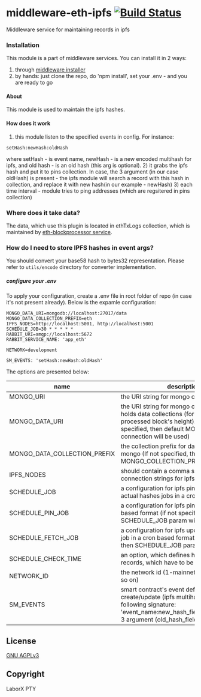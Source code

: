 # middleware-eth-ipfs [![Build Status](https://travis-ci.org/ChronoBank/middleware-eth-ipfs.svg?branch=master)](https://travis-ci.org/ChronoBank/middleware-eth-ipfs)

Middleware service for maintaining records in ipfs

### Installation

This module is a part of middleware services. You can install it in 2 ways:

1) through  [middleware installer](https://github.com/ChronoBank/middleware)
2) by hands: just clone the repo, do 'npm install', set your .env - and you are ready to go

#### About
This module is used to maintain the ipfs hashes.


#### How does it work

1) this module listen to the specified events in config.
For instance:
```
setHash:newHash:oldHash
```
where setHash - is event name, newHash - is a new encoded multihash for ipfs, and old hash - is an old hash (this arg is optional).
2) it grabs the ipfs hash and put it to pins collection. In case, the 3 argument (in our case oldHash) is present - the ipfs module will search a record with this hash in collection, and replace it with new hash(in our example - newHash)
3) each time interval - module tries to ping addresses (which are regsitered in pins collection)


### Where does it take data?
The data, which use this plugin is located in ethTxLogs collection, which is maintained by [eth-blockprocessor service](https://github.com/ChronoBank/middleware-eth-blockprocessor).

### How do I need to store IPFS hashes in event args?
You should convert your base58 hash to bytes32 representation. Please refer to `utils/encode` directory for converter implementation.


##### сonfigure your .env

To apply your configuration, create a .env file in root folder of repo (in case it's not present already).
Below is the expamle configuration:

```
MONGO_DATA_URI=mongodb://localhost:27017/data
MONGO_DATA_COLLECTION_PREFIX=eth
IPFS_NODES=http://localhost:5001, http://localhost:5001
SCHEDULE_JOB=30 * * * * *
RABBIT_URI=amqp://localhost:5672
RABBIT_SERVICE_NAME: 'app_eth'

NETWORK=development

SM_EVENTS: 'setHash:newHash:oldHash'

```

The options are presented below:

| name | description|
| ------ | ------ |
| MONGO_URI   | the URI string for mongo connection
| MONGO_DATA_URI   | the URI string for mongo connection, which holds data collections (for instance, processed block's height). In case, it's not specified, then default MONGO_URI connection will be used)
| MONGO_DATA_COLLECTION_PREFIX   | the collection prefix for data collections in mongo (If not specified, then the default MONGO_COLLECTION_PREFIX will be used)
| IPFS_NODES   | should contain a comma separated uri connection strings for ipfs nodes
| SCHEDULE_JOB   | a configuration for ipfs pin and update actual hashes jobs in a cron based format
| SCHEDULE_PIN_JOB   | a configuration for ipfs pin plugin in a cron based format (if not specified, then SCHEDULE_JOB param will be used)
| SCHEDULE_FETCH_JOB   | a configuration for ipfs update actual hashes job in a cron based format (if not specified, then SCHEDULE_JOB param will be used)
| SCHEDULE_CHECK_TIME   | an option, which defines how old should be records, which have to be pinned
| NETWORK_ID   | the network id (1-mainnet, 4-rinkeby and so on)
| SM_EVENTS   | smart contract's event definition for hash create/update (ipfs multihash). Has the following signature: 'event_name:new_hash_field:old_hash_field'. 3 argument (old_hash_field) is optional

License
----
 [GNU AGPLv3](LICENSE)

Copyright
----
LaborX PTY